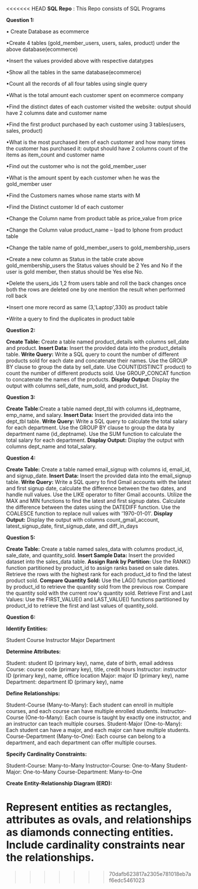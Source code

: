 <<<<<<< HEAD
**SQL Repo** : This Repo consists of SQL Programs

**Question 1:**

• Create Database as ecommerce                        

•Create 4 tables (gold_member_users, users, sales, product) under the above database(ecommerce)

•Insert the values provided above with respective datatypes

•Show all the tables in the same database(ecommerce)

•Count all the records of all four tables using single query

•What is the total amount each customer spent on ecommerce company

•Find the distinct dates of each customer visited the website: output should have 2 columns date and customer name

•Find the first product purchased by each customer using 3 tables(users, sales, product)

•What is the most purchased item of each customer and how many times the customer has purchased it: output should have 2 columns count of the items as item_count and customer name

•Find out the customer who is not the gold_member_user

•What is the amount spent by each customer when he was the gold_member user

•Find the Customers names whose name starts with M

•Find the Distinct customer Id of each customer

•Change the Column name from product table as price_value from price

•Change the Column value product_name – Ipad to Iphone from product table

•Change the table name of gold_member_users to gold_membership_users

•Create a new column as Status in the table crate above gold_membership_users the Status values should be 2 Yes and No if the user is gold member, then status should be Yes else No.

•Delete the users_ids 1,2 from users table and roll the back changes once both the rows are deleted one by one mention the result when performed roll back

•Insert one more record as same (3,'Laptop',330) as product table

•Write a query to find the duplicates in product table

**Question 2:**

**Create Table:**
    Create a table named product_details with columns sell_date and product.
**Insert Data:**
Insert the provided data into the product_details table.
**Write Query:**
Write a SQL query to count the number of different products sold for each date and concatenate their names.
Use the GROUP BY clause to group the data by sell_date.
Use COUNT(DISTINCT product) to count the number of different products sold.
Use GROUP_CONCAT function to concatenate the names of the products.
**Display Output:**
Display the output with columns sell_date, num_sold, and product_list.

**Question 3:**

**Create Table**:Create a table named dept_tbl with columns id_deptname, emp_name, and salary.
**Insert Data:** Insert the provided data into the dept_tbl table.
**Write Query:** Write a SQL query to calculate the total salary for each department.
Use the GROUP BY clause to group the data by department name (id_deptname).
Use the SUM function to calculate the total salary for each department.
**Display Output:** Display the output with columns dept_name and total_salary.

**Question 4:**

**Create Table:** Create a table named email_signup with columns id, email_id, and signup_date.
**Insert Data:** Insert the provided data into the email_signup table.
**Write Query:** Write a SQL query to find Gmail accounts with the latest and first signup date, calculate the difference between the two dates, and handle null values.
Use the LIKE operator to filter Gmail accounts.
Utilize the MAX and MIN functions to find the latest and first signup dates.
Calculate the difference between the dates using the DATEDIFF function.
Use the COALESCE function to replace null values with '1970-01-01'.
**Display Output:** Display the output with columns count_gmail_account, latest_signup_date, first_signup_date, and diff_in_days

**Question 5:**

**Create Table:** Create a table named sales_data with columns product_id, sale_date, and quantity_sold.
**Insert Sample Data:** Insert the provided dataset into the sales_data table.
**Assign Rank by Partition:** Use the RANK() function partitioned by product_id to assign ranks based on sale dates.
Retrieve the rows with the highest rank for each product_id to find the latest product sold.
**Compare Quantity Sold:** Use the LAG() function partitioned by product_id to retrieve the quantity sold from the previous row.
Compare the quantity sold with the current row's quantity sold.
Retrieve First and Last Values: Use the FIRST_VALUE() and LAST_VALUE() functions partitioned by product_id to retrieve the first and last values of quantity_sold.

**Question 6:**

**Identify Entities:**

Student
Course
Instructor
Major
Department

**Determine Attributes:**

Student: student ID (primary key), name, date of birth, email address
Course: course code (primary key), title, credit hours
Instructor: instructor ID (primary key), name, office location
Major: major ID (primary key), name
Department: department ID (primary key), name

**Define Relationships:**

Student-Course (Many-to-Many): Each student can enroll in multiple courses, and each course can have multiple enrolled students.
Instructor-Course (One-to-Many): Each course is taught by exactly one instructor, and an instructor can teach multiple courses.
Student-Major (One-to-Many): Each student can have a major, and each major can have multiple students.
Course-Department (Many-to-One): Each course can belong to a department, and each department can offer multiple courses.

**Specify Cardinality Constraints:**

Student-Course: Many-to-Many
Instructor-Course: One-to-Many
Student-Major: One-to-Many
Course-Department: Many-to-One

**Create Entity-Relationship Diagram (ERD):**

Represent entities as rectangles, attributes as ovals, and relationships as diamonds connecting entities.
Include cardinality constraints near the relationships.
=======

>>>>>>> 70dafb623817a2305e781018eb7af6edc5461023
